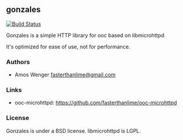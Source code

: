 ## gonzales

[![Build Status](https://travis-ci.org/fasterthanlime/gonzales.svg?branch=master)](https://travis-ci.org/fasterthanlime/gonzales)

Gonzales is a simple HTTP library for ooc based on libmicrohttpd

It's optimized for ease of use, not for performance.

### Authors

  * Amos Wenger <fasterthanlime@gmail.com>
  
### Links

  * ooc-microhttpd: <https://github.com/fasterthanlime/ooc-microhttpd>

### License

Gonzales is under a BSD license. libmicrohttpd is LGPL.

